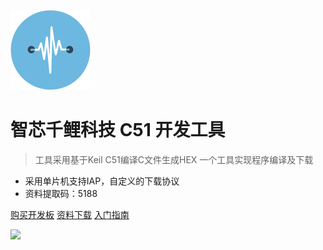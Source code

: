 ![logo](image/51.png)

# 智芯千鲤科技 C51 开发工具

> 工具采用基于Keil C51编译C文件生成HEX
> 一个工具实现程序编译及下载
* 采用单片机支持IAP，自定义的下载协议
* 资料提取码：5188

[购买开发板](https://item.taobao.com/item.htm?ft=t&id=618247688799)
[资料下载](https://pan.baidu.com/s/1cjGk-tc87lExX3Qi9HlXJg)
[入门指南](software_installation/README.md)
<!-- 背景图片 -->
![](/image/6.jpg)